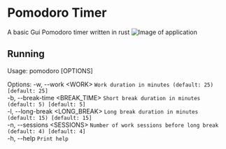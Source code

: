 # Pomodoro Timer
A basic Gui Pomodoro timer written in rust
![Image of application](https://github.com/user-attachments/assets/e246a30b-31c8-43a7-bc6d-6d331a317b30)


## Running
Usage: pomodoro [OPTIONS]

Options:
  -w, --work \<WORK\>               `Work duration in minutes (default: 25) [default: 25]` <br>
  -b, --break-time \<BREAK_TIME\>  `Short break duration in minutes (default: 5) [default: 5]` <br>
  -l, --long-break \<LONG_BREAK\>  `Long break duration in minutes (default: 15) [default: 15]` <br>
  -n, --sessions \<SESSIONS\>      `Number of work sessions before long break (default: 4) [default: 4]` <br>
  -h, --help                     `Print help` <br>
